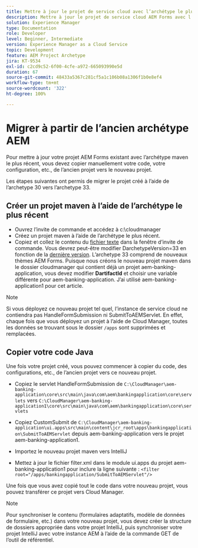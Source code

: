 ```yaml
---
title: Mettre à jour le projet de service cloud avec l’archétype le plus récent
description: Mettre à jour le projet de service cloud AEM Forms avec l’archétype le plus récent
solution: Experience Manager
type: Documentation
role: Developer
level: Beginner, Intermediate
version: Experience Manager as a Cloud Service
topic: Development
feature: AEM Project Archetype
jira: KT-9534
exl-id: c2cd9c52-6f00-4cfe-a972-665093990e5d
duration: 67
source-git-commit: 48433a5367c281cf5a1c106b08a1306f1b0e8ef4
workflow-type: tm+mt
source-wordcount: '322'
ht-degree: 100%

---
```


# Migrer à partir de l’ancien archétype AEM

Pour mettre à jour votre projet AEM Forms existant avec l’archétype maven le plus récent, vous devez copier manuellement votre code, votre configuration, etc., de l’ancien projet vers le nouveau projet.

Les étapes suivantes ont permis de migrer le projet créé à l’aide de l’archetype 30 vers l’archetype 33.

## Créer un projet maven à l’aide de l’archétype le plus récent

* Ouvrez l’invite de commande et accédez à c:\cloudmanager
* Créez un projet maven à l’aide de l’archétype le plus récent.
* Copiez et collez le contenu du [fichier texte](assets/creating-maven-project.txt) dans la fenêtre d’invite de commande. Vous devrez peut-être modifier DarchetypeVersion=33 en fonction de la [dernière version](https://github.com/adobe/aem-project-archetype/releases). L’archetype 33 comprend de nouveaux thèmes AEM Forms.
Puisque nous créons le nouveau projet maven dans le dossier cloudmanager qui contient déjà un projet aem-banking-application, vous devez modifier **DartifactId** et choisir une variable différente pour aem-banking-application. J’ai utilisé aem-banking-application1 pour cet article.

>[!NOTE]
>
>Si vous déployez ce nouveau projet tel quel, l’instance de service cloud ne contiendra pas HandleFormSubmission ni SubmitToAEMServlet. En effet, chaque fois que vous déployez un projet à l’aide de Cloud Manager, toutes les données se trouvant sous le dossier `/apps` sont supprimées et remplacées.

## Copier votre code Java

Une fois votre projet créé, vous pouvez commencer à copier du code, des configurations, etc., de l’ancien projet vers ce nouveau projet.

* Copiez le servlet HandleFormSubmission de ```C:\CloudManager\aem-banking-application\core\src\main\java\com\aem\bankingapplication\core\servlets```
vers
  ```C:\CloudManager\aem-banking-application1\core\src\main\java\com\aem\bankingapplication\core\servlets```

* Copiez CustomSubmit de
  ```C:\CloudManager\aem-banking-application\ui.apps\src\main\content\jcr_root\apps\bankingapplication\SubmitToAEMServlet``` depuis aem-banking-application vers le projet aem-banking-application1.

* Importez le nouveau projet maven vers IntelliJ

* Mettez à jour le fichier filter.xml dans le module ui.apps du projet aem-banking-application1 pour inclure la ligne suivante :
  ```<filter root="/apps/bankingapplication/SubmitToAEMServlet"/>```

Une fois que vous avez copié tout le code dans votre nouveau projet, vous pouvez transférer ce projet vers Cloud Manager.

>[!NOTE]
>
>Pour synchroniser le contenu (formulaires adaptatifs, modèle de données de formulaire, etc.) dans votre nouveau projet, vous devez créer la structure de dossiers appropriée dans votre projet IntelliJ, puis synchroniser votre projet IntelliJ avec votre instance AEM à l’aide de la commande GET de l’outil de référentiel.
